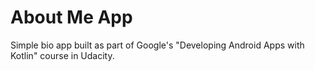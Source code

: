 # About Me App
 
Simple bio app built as part of Google's "Developing Android Apps with Kotlin" course in Udacity.
